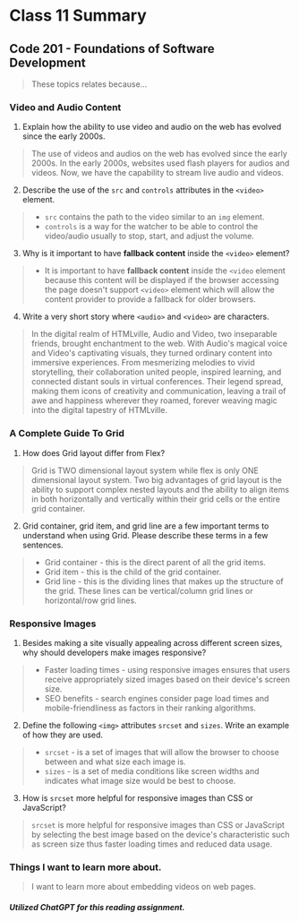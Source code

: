 # Class 11 Summary
## Code 201 - Foundations of Software Development

>  These topics relates because...

### Video and Audio Content
1. Explain how the ability to use video and audio on the web has evolved since the early 2000s.
> The use of videos and audios on the web has evolved since the early 2000s. In the early 2000s, websites used flash players for audios and videos. Now, we have the capability to stream live audio and videos.
2. Describe the use of the `src` and `controls` attributes in the `<video>` element.
> * `src` contains the path to the video similar to an `img` element.
> * `controls` is a way for the watcher to be able to control the video/audio usually to stop, start, and adjust the volume.
3. Why is it important to have **fallback content** inside the `<video>` element?
> * It is important to have **fallback content** inside the `<video` element because this content will be displayed if the browser accessing the page doesn't support `<video>` element which will allow the content provider to provide a fallback for older browsers.
4. Write a very short story where `<audio>` and `<video>` are characters.
> In the digital realm of HTMLville, Audio and Video, two inseparable friends, brought enchantment to the web. With Audio's magical voice and Video's captivating visuals, they turned ordinary content into immersive experiences. From mesmerizing melodies to vivid storytelling, their collaboration united people, inspired learning, and connected distant souls in virtual conferences. Their legend spread, making them icons of creativity and communication, leaving a trail of awe and happiness wherever they roamed, forever weaving magic into the digital tapestry of HTMLville.

### A Complete Guide To Grid
1. How does Grid layout differ from Flex?
> Grid is TWO dimensional layout system while flex is only ONE dimensional layout system. Two big advantages of grid layout is the ability to support complex nested layouts and the ability to align items in both horizontally and vertically within their grid cells or the entire grid container.
2. Grid container, grid item, and grid line are a few important terms to understand when using Grid. Please describe these terms in a few sentences.
> * Grid container - this is the direct parent of all the grid items.
> * Grid item - this is the child of the grid container.
> * Grid line - this is the dividing lines that makes up the structure of the grid. These lines can be vertical/column grid lines or horizontal/row grid lines.

### Responsive Images
1. Besides making a site visually appealing across different screen sizes, why should developers make images responsive?
> * Faster loading times - using responsive images ensures that users receive appropriately sized images based on their device's screen size.
> * SEO benefits - search engines consider page load times and mobile-friendliness as factors in their ranking algorithms.
2. Define the following `<img>` attributes `srcset` and `sizes`. Write an example of how they are used.
> * `srcset` -  is a set of images that will allow the browser to choose between and what size each image is.
> * `sizes` - is a set of media conditions like screen widths and indicates what image size would be best to choose.
3. How is `srcset` more helpful for responsive images than CSS or JavaScript?
> `srcset` is more helpful for responsive images than CSS or JavaScript by selecting the best image based on the device's characteristic such as screen size thus faster loading times and reduced data usage.

### Things I want to learn more about.
> I want to learn more about embedding videos on web pages.

##### Utilized ChatGPT for this reading assignment.
